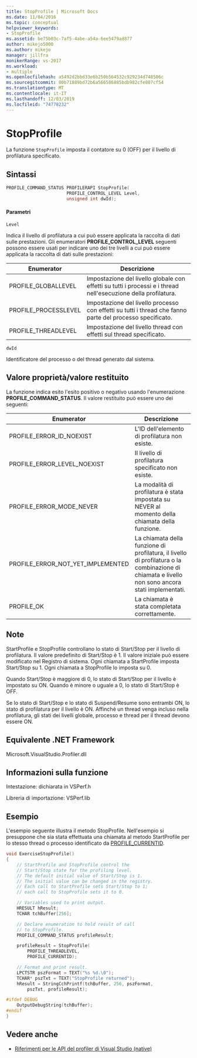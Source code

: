```yaml
---
title: StopProfile | Microsoft Docs
ms.date: 11/04/2016
ms.topic: conceptual
helpviewer_keywords:
- StopProfile
ms.assetid: be75b03c-7af5-4abe-a54a-6ee5479ad877
author: mikejo5000
ms.author: mikejo
manager: jillfra
monikerRange: vs-2017
ms.workload:
- multiple
ms.openlocfilehash: a5492d2bbd33e6b250b564532c929234d748506c
ms.sourcegitcommit: 00b71889bd72b6a566586885bdb982cfe807cf54
ms.translationtype: MT
ms.contentlocale: it-IT
ms.lasthandoff: 12/03/2019
ms.locfileid: "74778232"
---
```

# <a name="stopprofile"></a>StopProfile
La funzione `StopProfile` imposta il contatore su 0 (OFF) per il livello di profilatura specificato.

## <a name="syntax"></a>Sintassi

```cpp
PROFILE_COMMAND_STATUS PROFILERAPI StopProfile(
                       PROFILE_CONTROL_LEVEL Level,
                       unsigned int dwId);
```

#### <a name="parameters"></a>Parametri
 `Level`

 Indica il livello di profilatura a cui può essere applicata la raccolta di dati sulle prestazioni. Gli enumeratori **PROFILE_CONTROL_LEVEL** seguenti possono essere usati per indicare uno dei tre livelli a cui può essere applicata la raccolta di dati sulle prestazioni:

|Enumerator|Descrizione|
|----------------|-----------------|
|PROFILE_GLOBALLEVEL|Impostazione del livello globale con effetti su tutti i processi e i thread nell'esecuzione della profilatura.|
|PROFILE_PROCESSLEVEL|Impostazione del livello processo con effetti su tutti i thread che fanno parte del processo specificato.|
|PROFILE_THREADLEVEL|Impostazione del livello thread con effetti sul thread specificato.|

 `dwId`

 Identificatore del processo o del thread generato dal sistema.

## <a name="property-valuereturn-value"></a>Valore proprietà/valore restituito
 La funzione indica esito l'esito positivo o negativo usando l'enumerazione **PROFILE_COMMAND_STATUS**. Il valore restituito può essere uno dei seguenti:

|Enumerator|Descrizione|
|----------------|-----------------|
|PROFILE_ERROR_ID_NOEXIST|L'ID dell'elemento di profilatura non esiste.|
|PROFILE_ERROR_LEVEL_NOEXIST|Il livello di profilatura specificato non esiste.|
|PROFILE_ERROR_MODE_NEVER|La modalità di profilatura è stata impostata su NEVER al momento della chiamata della funzione.|
|PROFILE_ERROR_NOT_YET_IMPLEMENTED|La chiamata della funzione di profilatura, il livello di profilatura o la combinazione di chiamata e livello non sono ancora stati implementati.|
|PROFILE_OK|La chiamata è stata completata correttamente.|

## <a name="remarks"></a>Note
 StartProfile e StopProfile controllano lo stato di Start/Stop per il livello di profilatura. Il valore predefinito di Start/Stop è 1. Il valore iniziale può essere modificato nel Registro di sistema. Ogni chiamata a StartProfile imposta Start/Stop su 1. Ogni chiamata a StopProfile lo imposta su 0.

 Quando Start/Stop è maggiore di 0, lo stato di Start/Stop per il livello è impostato su ON. Quando è minore o uguale a 0, lo stato di Start/Stop è OFF.

 Se lo stato di Start/Stop e lo stato di Suspend/Resume sono entrambi ON, lo stato di profilatura per il livello è ON. Affinché un thread venga incluso nella profilatura, gli stati dei livelli globale, processo e thread per il thread devono essere ON.

## <a name="net-framework-equivalent"></a>Equivalente .NET Framework
 Microsoft.VisualStudio.Profiler.dll

## <a name="function-information"></a>Informazioni sulla funzione
 Intestazione: dichiarata in VSPerf.h

 Libreria di importazione: VSPerf.lib

## <a name="example"></a>Esempio
 L'esempio seguente illustra il metodo StopProfile. Nell'esempio si presuppone che sia stata effettuata una chiamata al metodo StartProfile per lo stesso thread o processo identificato da [PROFILE_CURRENTID](../profiling/profile-currentid.md).

```cpp
void ExerciseStopProfile()
{
    // StartProfile and StopProfile control the
    // Start/Stop state for the profiling level.
    // The default initial value of Start/Stop is 1.
    // The initial value can be changed in the registry.
    // Each call to StartProfile sets Start/Stop to 1;
    // each call to StopProfile sets it to 0.

    // Variables used to print output.
    HRESULT hResult;
    TCHAR tchBuffer[256];

    // Declare enumeration to hold result of call
    // to StopProfile.
    PROFILE_COMMAND_STATUS profileResult;

    profileResult = StopProfile(
        PROFILE_THREADLEVEL,
        PROFILE_CURRENTID);

    // Format and print result.
    LPCTSTR pszFormat = TEXT("%s %d.\0");
    TCHAR* pszTxt = TEXT("StopProfile returned");
    hResult = StringCchPrintf(tchBuffer, 256, pszFormat,
        pszTxt, profileResult);

#ifdef DEBUG
    OutputDebugString(tchBuffer);
#endif
}
```

## <a name="see-also"></a>Vedere anche
- [Riferimenti per le API del profiler di Visual Studio (native)](../profiling/visual-studio-profiler-api-reference-native.md)
